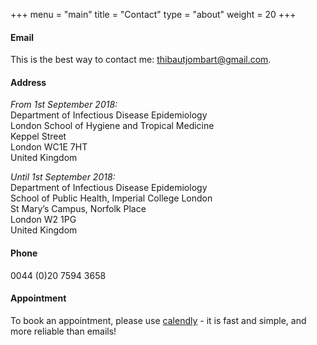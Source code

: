 +++
menu = "main"
title = "Contact"
type = "about"
weight = 20
+++

#### Email

This is the best way to contact me: 
[thibautjombart@gmail.com](mailto:thibautjombart@gmail.com).




#### Address

*From 1st September 2018:*<br>
Department of Infectious Disease Epidemiology<br>
London School of Hygiene and Tropical Medicine<br>
Keppel Street<br>
London WC1E 7HT<br>
United Kingdom

*Until 1st September 2018:*<br>
Department of Infectious Disease Epidemiology<br>
School of Public Health, Imperial College London<br>
St Mary’s Campus, Norfolk Place<br>
London W2 1PG<br>
United Kingdom<br>





#### Phone

0044 (0)20 7594 3658




#### Appointment

To book an appointment, please use
[calendly](https://calendly.com/thibautjombart) - it is fast and simple, and
more reliable than emails!


<br>
<br>
<br>
